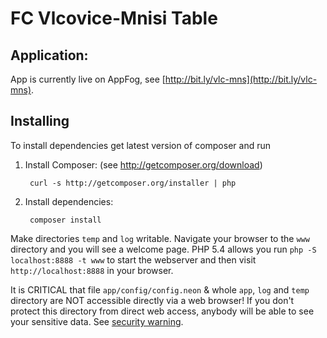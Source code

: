 FC Vlcovice-Mnisi Table
=======================

Application:
------------

App is currently live on AppFog, see [http://bit.ly/vlc-mns](http://bit.ly/vlc-mns).

Installing
----------

To install dependencies get latest version of composer and run

1. Install Composer: (see http://getcomposer.org/download)

		curl -s http://getcomposer.org/installer | php

2. Install dependencies:

		composer install

Make directories `temp` and `log` writable. Navigate your browser
to the `www` directory and you will see a welcome page. PHP 5.4 allows
you run `php -S localhost:8888 -t www` to start the webserver and
then visit `http://localhost:8888` in your browser.


It is CRITICAL that file `app/config/config.neon` & whole `app`, `log`
and `temp` directory are NOT accessible directly via a web browser! If you
don't protect this directory from direct web access, anybody will be able to see
your sensitive data. See [security warning](http://nette.org/security-warning).
